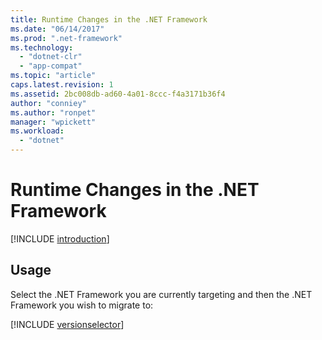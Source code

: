 ```yaml
---
title: Runtime Changes in the .NET Framework
ms.date: "06/14/2017"
ms.prod: ".net-framework"
ms.technology: 
  - "dotnet-clr"
  - "app-compat"
ms.topic: "article"
caps.latest.revision: 1
ms.assetid: 2bc008db-ad60-4a01-8ccc-f4a3171b36f4
author: "conniey"
ms.author: "ronpet"
manager: "wpickett"
ms.workload: 
  - "dotnet"
---
```


# Runtime Changes in the .NET Framework

[!INCLUDE [introduction](../../../../includes/migration-guide/runtime/introduction.md)]

## Usage
Select the .NET Framework you are currently targeting and then the .NET Framework you wish to migrate to:

[!INCLUDE [versionselector](../../../../includes/migration-guide/runtime/versionselector.md)]


